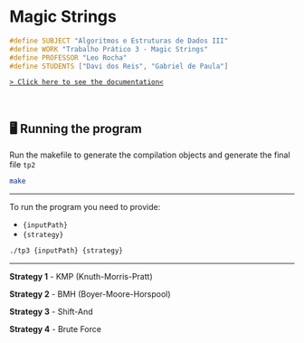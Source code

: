 # Magic Strings

```c
#define SUBJECT "Algoritmos e Estruturas de Dados III"
#define WORK "Trabalho Prático 3 - Magic Strings"
#define PROFESSOR "Leo Rocha"
#define STUDENTS ["Davi dos Reis", "Gabriel de Paula"]
```

[`> Click here to see the documentation<`](./docs)

&nbsp;

## 🖥 Running the program

Run the makefile to generate the compilation objects and generate the final file `tp2`

```bash
make
```

---

To run the program you need to provide:

- `{inputPath}`
- `{strategy}`

```bash
./tp3 {inputPath} {strategy}
```

---

**Strategy 1** - KMP (Knuth-Morris-Pratt)

**Strategy 2** - BMH (Boyer-Moore-Horspool)

**Strategy 3** - Shift-And

**Strategy 4** - Brute Force

